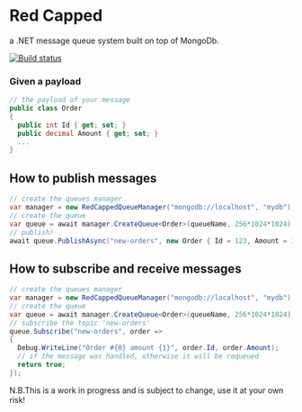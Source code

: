 # Red Capped
a .NET message queue system built on top of MongoDb.

[![Build status](https://ci.appveyor.com/api/projects/status/34vnj5l5gdu6i3t4?svg=true)](https://ci.appveyor.com/project/petrhaus/redcapped)

### Given a payload
```csharp
// the payload of your message
public class Order
{
  public int Id { get; set; }
  public decimal Amount { get; set; }
  ...
}
```

## How to publish messages 

```csharp
// create the queues manager
var manager = new RedCappedQueueManager("mongodb://localhost", "mydb");
// create the queue
var queue = await manager.CreateQueue<Order>(queueName, 256*1024*1024);
// publish!
await queue.PublishAsync("new-orders", new Order { Id = 123, Amount = 120M });
```
## How to subscribe and receive messages

```csharp
// create the queues manager
var manager = new RedCappedQueueManager("mongodb://localhost", "mydb");
// create the queue
var queue = await manager.CreateQueue<Order>(queueName, 256*1024*1024);
// subscribe the topic 'new-orders'
queue.Subscribe("new-orders", order =>
{
  Debug.WriteLine("Order #{0} amount {1}", order.Id, order.Amount);
  // if the message was handled, otherwise it will be requeued
  return true;
});
```
N.B.This is a work in progress and is subject to change, use it at your own risk!
